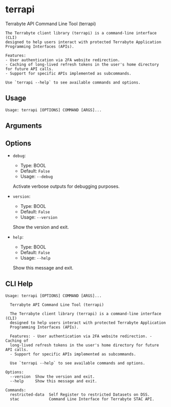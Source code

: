 
# terrapi

Terrabyte API Command Line Tool (terrapi)

    The Terrabyte client library (terrapi) is a command-line interface (CLI) 
    designed to help users interact with protected Terrabyte Application Programming Interfaces (APIs). 

    Features:
    - User authentication via 2FA website redirection.
    - Caching of long-lived refresh tokens in the user's home directory for future API calls.
    - Support for specific APIs implemented as subcommands.

    Use `terrapi --help` to see available commands and options.
    

## Usage

```
Usage: terrapi [OPTIONS] COMMAND [ARGS]...
```

## Arguments


## Options

* `debug`:
    * Type: BOOL
    * Default: `False`
    * Usage: `--debug`

    Activate verbose outputs for debugging purposes.



* `version`:
    * Type: BOOL
    * Default: `False`
    * Usage: `--version`

    Show the version and exit.



* `help`:
    * Type: BOOL
    * Default: `False`
    * Usage: `--help`

    Show this message and exit.



## CLI Help

```
Usage: terrapi [OPTIONS] COMMAND [ARGS]...

  Terrabyte API Command Line Tool (terrapi)

  The Terrabyte client library (terrapi) is a command-line interface (CLI)
  designed to help users interact with protected Terrabyte Application
  Programming Interfaces (APIs).

  Features: - User authentication via 2FA website redirection. - Caching of
  long-lived refresh tokens in the user's home directory for future API calls.
  - Support for specific APIs implemented as subcommands.

  Use `terrapi --help` to see available commands and options.

Options:
  --version  Show the version and exit.
  --help     Show this message and exit.

Commands:
  restricted-data  Self Register to restricted Datasets on DSS.
  stac             Command Line Interface for Terrabyte STAC API.
```

